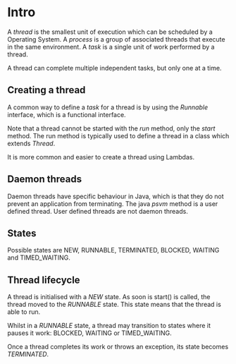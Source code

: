 # Intro

A *thread* is the smallest unit of execution which can be scheduled by a Operating System.
A *process* is a group of associated threads that execute in the same environment.
A *task* is a single unit of work performed by a thread.

A thread can complete multiple independent tasks, but only one at a time.

## Creating a thread

A common way to define a *task* for a thread is by using the *Runnable* interface,
which is a functional interface.

Note that a thread cannot be started with the *run* method, only the *start* method.
The run method is typically used to define a thread in a class which extends *Thread*.

It is more common and easier to create a thread using Lambdas.

## Daemon threads

Daemon threads have specific behaviour in Java, which is that they do not prevent
an application from terminating.
The java *psvm* method is a user defined thread. User defined threads are not daemon threads.

## States

Possible states are NEW, RUNNABLE, TERMINATED, BLOCKED, WAITING and TIMED_WAITING.

## Thread lifecycle

A thread is initialised with a *NEW* state. As soon is start() is called, the thread
moved to the *RUNNABLE* state. This state means that the thread is able to run.

Whilst in a *RUNNABLE* state, a thread may transition to states where it pauses it work:
BLOCKED, WAITING or TIMED_WAITING.

Once a thread completes its work or throws an exception, its state becomes *TERMINATED*.
